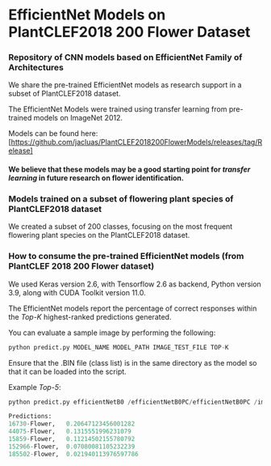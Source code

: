 # EfficientNet Models on PlantCLEF2018 200 Flower Dataset
### Repository of CNN models based on EfficientNet Family of Architectures 

We share the pre-trained EfficientNet models as research support in a subset of PlantCLEF2018 dataset.

The EfficientNet Models were trained using transfer learning from pre-trained models on ImageNet 2012.

Models can be found here: [https://github.com/jacluas/PlantCLEF2018200FlowerModels/releases/tag/Release]

#### We believe that these models may be a good starting point for _transfer learning_ in future research on flower identification.

### Models trained on a subset of flowering plant species of PlantCLEF2018 dataset

We created a subset of 200 classes, focusing on the most frequent flowering plant species on the PlantCLEF2018 dataset. 

### How to consume the pre-trained EfficientNet models (from PlantCLEF 2018 200 Flower dataset)

We used Keras version 2.6, with Tensorflow 2.6 as backend, Python version 3.9, along with CUDA Toolkit version 11.0. 

The EfficientNet models report the percentage of correct responses within the _Top-K_ highest-ranked predictions generated.

You can evaluate a sample image by performing the following:

```python
python predict.py MODEL_NAME MODEL_PATH IMAGE_TEST_FILE TOP-K
```
Ensure that the .BIN file (class list) is in the same directory as the model so that it can be loaded into the script.

Example _Top-5_:
```python
python predict.py efficientNetB0 /efficientNetB0PC/efficientNetB0PC /images/test/16730-Flower/197417.jpg -TopK 5

Predictions:
16730-Flower,	0.20647123456001282
44075-Flower,	0.1315551996231079
15859-Flower,	0.11214502155780792
152966-Flower,	0.07080081105232239
185502-Flower,	0.021940113976597786


```

